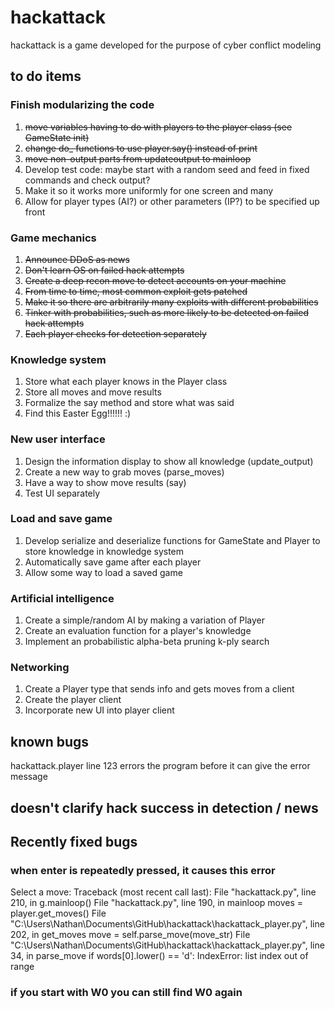 # hackattack
hackattack is a game developed for the purpose of cyber conflict modeling

## to do items

### Finish modularizing the code
1. ~~move variables having to do with players to the player class (see GameState init)~~
2. ~~change do_ functions to use player.say() instead of print~~
3. ~~move non-output parts from updateoutput to mainloop~~
4. Develop test code: maybe start with a random seed and feed in fixed commands and check output?
5. Make it so it works more uniformly for one screen and many
6. Allow for player types (AI?) or other parameters (IP?) to be specified up front

### Game mechanics
1. ~~Announce DDoS as news~~
2. ~~Don't learn OS on failed hack attempts~~
3. ~~Create a deep recon move to detect accounts on your machine~~
4. ~~From time to time, most common exploit gets patched~~
5. ~~Make it so there are arbitrarily many exploits with different probabilities~~
6. ~~Tinker with probabilities, such as more likely to be detected on
failed hack attempts~~
7. ~~Each player checks for detection separately~~

### Knowledge system
1. Store what each player knows in the Player class
2. Store all moves and move results
3. Formalize the say method and store what was said
4. Find this Easter Egg!!!!!! :)

### New user interface
1. Design the information display to show all knowledge (update_output)
2. Create a new way to grab moves (parse_moves)
3. Have a way to show move results (say)
4. Test UI separately

### Load and save game
1. Develop serialize and deserialize functions for GameState and
Player to store knowledge in knowledge system
2. Automatically save game after each player
3. Allow some way to load a saved game

### Artificial intelligence
1. Create a simple/random AI by making a variation of Player
2. Create an evaluation function for a player's knowledge
3. Implement an probabilistic alpha-beta pruning k-ply search

### Networking
1. Create a Player type that sends info and gets moves from a client
2. Create the player client
3. Incorporate new UI into player client


## known bugs
hackattack.player line 123 errors the program before it can give the error message
## doesn't clarify hack success in detection / news
## Recently fixed bugs
### when enter is repeatedly pressed, it causes this error

Select a move:
Traceback (most recent call last):
  File "hackattack.py", line 210, in <module>
    g.mainloop()
  File "hackattack.py", line 190, in mainloop
    moves = player.get_moves()
  File "C:\Users\Nathan\Documents\GitHub\hackattack\hackattack_player.py", line
202, in get_moves
    move = self.parse_move(move_str)
  File "C:\Users\Nathan\Documents\GitHub\hackattack\hackattack_player.py", line
34, in parse_move
    if words[0].lower() == 'd':
IndexError: list index out of range

### if you start with W0 you can still find W0 again

